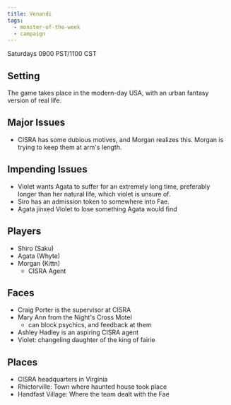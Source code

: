 ```yaml
---
title: Venandi
tags:
  - monster-of-the-week
  - campaign
---
```


Saturdays 0900 PST/1100 CST

## Setting
The game takes place in the modern-day USA, with an urban fantasy version of real life.

## Major Issues
- CISRA has some dubious motives, and Morgan realizes this. Morgan is trying to keep them at arm's length.

## Impending Issues
- Violet wants Agata to suffer for an extremely long time, preferably longer than her natural life, which violet is unsure of.
- Siro has an admission token to somewhere into Fae.
- Agata jinxed Violet to lose something Agata would find

## Players
- Shiro (Saku)
- Agata (Whyte)
- Morgan (Kittn)
    - CISRA Agent

## Faces
- Craig Porter is the supervisor at CISRA
- Mary Ann from the Night's Cross Motel
    - can block psychics, and feedback at them
- Ashley Hadley is an aspiring CISRA agent
- Violet: changeling daughter of the king of fairie

## Places
- CISRA headquarters in Virginia
- Rhictorville: Town where haunted house took place
- Handfast Village: Where the team dealt with the Fae
